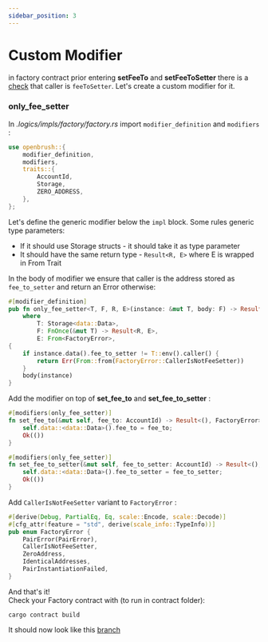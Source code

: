 ```yaml
---
sidebar_position: 3
---
```


# Custom Modifier

in factory contract prior entering **setFeeTo** and **setFeeToSetter** there is a [check](https://github.com/Uniswap/v2-core/blob/ee547b17853e71ed4e0101ccfd52e70d5acded58/contracts/UniswapV2Factory.sol#L41) that caller is `feeToSetter`.
Let's create a custom modifier for it.

### only_fee_setter

In *.logics/impls/factory/factory.rs* import `modifier_definition` and `modifiers` :
```rust
use openbrush::{
    modifier_definition,
    modifiers,
    traits::{
        AccountId,
        Storage,
        ZERO_ADDRESS,
    },
};
```

Let's define the generic modifier below the `impl` block. Some rules generic type parameters:
- If it should use Storage structs - it should take it as type parameter
- It should have the same return type - `Result<R, E>` where E is wrapped in From Trait

In the body of modifier we ensure that caller is the address stored as `fee_to_setter` and return an Error otherwise:
```rust
#[modifier_definition]
pub fn only_fee_setter<T, F, R, E>(instance: &mut T, body: F) -> Result<R, E>
    where
        T: Storage<data::Data>,
        F: FnOnce(&mut T) -> Result<R, E>,
        E: From<FactoryError>,
{
    if instance.data().fee_to_setter != T::env().caller() {
        return Err(From::from(FactoryError::CallerIsNotFeeSetter))
    }
    body(instance)
}
```

Add the modifier on top of **set_fee_to** and **set_fee_to_setter** :
```rust
#[modifiers(only_fee_setter)]
fn set_fee_to(&mut self, fee_to: AccountId) -> Result<(), FactoryError> {
    self.data::<data::Data>().fee_to = fee_to;
    Ok(())
}

#[modifiers(only_fee_setter)]
fn set_fee_to_setter(&mut self, fee_to_setter: AccountId) -> Result<(), FactoryError> {
    self.data::<data::Data>().fee_to_setter = fee_to_setter;
    Ok(())
}
```

Add `CallerIsNotFeeSetter` variant to `FactoryError` :
```rust
#[derive(Debug, PartialEq, Eq, scale::Encode, scale::Decode)]
#[cfg_attr(feature = "std", derive(scale_info::TypeInfo))]
pub enum FactoryError {
    PairError(PairError),
    CallerIsNotFeeSetter,
    ZeroAddress,
    IdenticalAddresses,
    PairInstantiationFailed,
}
```

And that's it!     
Check your Factory contract with (to run in contract folder):
```console
cargo contract build
```
It should now look like this [branch](https://github.com/AstarNetwork/wasm-tutorial-dex/tree/tutorial/factory_modifiers)